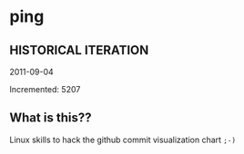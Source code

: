 # ping

## HISTORICAL ITERATION
2011-09-04

Incremented: 5207

## What is this?? 
Linux skills to hack the github commit visualization chart `;-)`
